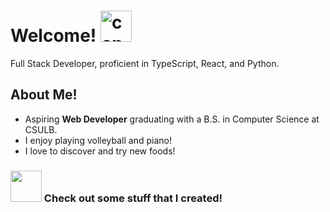 <h1>Welcome! <img src="https://i.giphy.com/media/v1.Y2lkPTc5MGI3NjExNXE0aG93cnZ5djhhMWdtbzc5YXI3MWgwcDUzZW8wbW14d3c4aThrbyZlcD12MV9pbnRlcm5hbF9naWZfYnlfaWQmY3Q9Zw/qXtsvBPk9PXXEURkZA/giphy.gif" alt="capybara" width="50px" height="50px"></h1> 
<p>Full Stack Developer, proficient in TypeScript, React, and Python.</p>
<h2>About Me!</h2>
<ul>
<li>Aspiring <b>Web Developer</b> graduating with a B.S. in Computer Science at CSULB.</li>
<li>I enjoy playing volleyball and piano!</li>
<li>I love to discover and try new foods!</li>
</ul>

<h3><img src="https://media.giphy.com/media/cqtfbphEWzifnUK83c/giphy.gif?cid=ecf05e4742fqiuujefvk28p1uqqt8nc6shahxftrfb14uykz&ep=v1_gifs_related&rid=giphy.gif&ct=g"  width="50px" height="50px"> Check out some stuff that I created! </h3>
